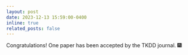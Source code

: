 ```yaml
---
layout: post
date: 2023-12-13 15:59:00-0400
inline: true
related_posts: false
---
```


Congratulations! One paper has been accepted by the TKDD journal. :fireworks:
